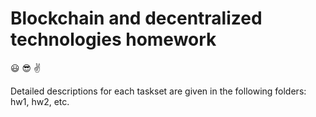 # Blockchain and decentralized technologies homework
😃 😎 ✌️

Detailed descriptions for each taskset are given in the following folders: hw1, hw2, etc.
